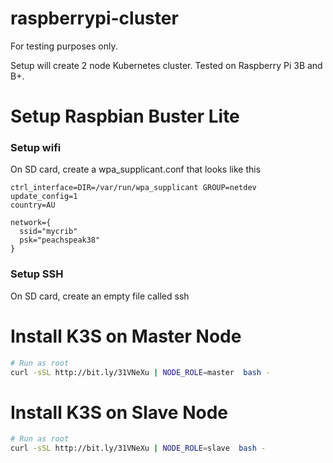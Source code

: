 # raspberrypi-cluster

For testing purposes only.

Setup will create 2 node Kubernetes cluster. Tested on Raspberry Pi 3B and B+. 

# Setup Raspbian Buster Lite

### Setup wifi

On SD card, create a wpa_supplicant.conf that looks like this
```text
ctrl_interface=DIR=/var/run/wpa_supplicant GROUP=netdev
update_config=1
country=AU

network={
  ssid="mycrib"
  psk="peachspeak38"
}
```

### Setup SSH

On SD card, create an empty file called ssh

# Install K3S on Master Node

```sh
# Run as root
curl -sSL http://bit.ly/31VNeXu | NODE_ROLE=master  bash -
```

# Install K3S on Slave Node
```sh
# Run as root
curl -sSL http://bit.ly/31VNeXu | NODE_ROLE=slave  bash -
```

